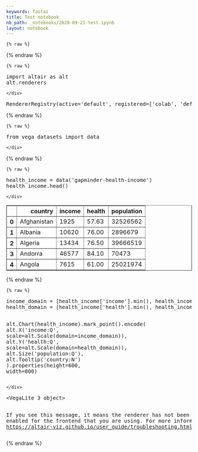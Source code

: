 ```yaml
---
keywords: fastai
title: Test notebook
nb_path: _notebooks/2020-09-21-test.ipynb
layout: notebook
---
```


<!--
#################################################
### THIS FILE WAS AUTOGENERATED! DO NOT EDIT! ###
#################################################
# file to edit: _notebooks/2020-09-21-test.ipynb
-->

<div class="container" id="notebook-container">
        
    {% raw %}
    
<div class="cell border-box-sizing code_cell rendered">

</div>
    {% endraw %}

    {% raw %}
    
<div class="cell border-box-sizing code_cell rendered">
<div class="input">

<div class="inner_cell">
    <div class="input_area">
<div class=" highlight hl-ipython3"><pre><span></span><span class="kn">import</span> <span class="nn">altair</span> <span class="k">as</span> <span class="nn">alt</span>
<span class="n">alt</span><span class="o">.</span><span class="n">renderers</span>
</pre></div>

    </div>
</div>
</div>

<div class="output_wrapper">
<div class="output">

<div class="output_area">



<div class="output_text output_subarea output_execute_result">
<pre>RendererRegistry(active=&#39;default&#39;, registered=[&#39;colab&#39;, &#39;default&#39;, &#39;json&#39;, &#39;jupyterlab&#39;, &#39;kaggle&#39;, &#39;nteract&#39;, &#39;png&#39;, &#39;svg&#39;, &#39;zeppelin&#39;])</pre>
</div>

</div>

</div>
</div>

</div>
    {% endraw %}

    {% raw %}
    
<div class="cell border-box-sizing code_cell rendered">
<div class="input">

<div class="inner_cell">
    <div class="input_area">
<div class=" highlight hl-ipython3"><pre><span></span><span class="kn">from</span> <span class="nn">vega_datasets</span> <span class="kn">import</span> <span class="n">data</span>
</pre></div>

    </div>
</div>
</div>

</div>
    {% endraw %}

    {% raw %}
    
<div class="cell border-box-sizing code_cell rendered">
<div class="input">

<div class="inner_cell">
    <div class="input_area">
<div class=" highlight hl-ipython3"><pre><span></span><span class="n">health_income</span> <span class="o">=</span> <span class="n">data</span><span class="p">(</span><span class="s1">&#39;gapminder-health-income&#39;</span><span class="p">)</span>
<span class="n">health_income</span><span class="o">.</span><span class="n">head</span><span class="p">()</span>
</pre></div>

    </div>
</div>
</div>

<div class="output_wrapper">
<div class="output">

<div class="output_area">


<div class="output_html rendered_html output_subarea output_execute_result">
<div>
<style scoped>
    .dataframe tbody tr th:only-of-type {
        vertical-align: middle;
    }

    .dataframe tbody tr th {
        vertical-align: top;
    }

    .dataframe thead th {
        text-align: right;
    }
</style>
<table border="1" class="dataframe">
  <thead>
    <tr style="text-align: right;">
      <th></th>
      <th>country</th>
      <th>income</th>
      <th>health</th>
      <th>population</th>
    </tr>
  </thead>
  <tbody>
    <tr>
      <th>0</th>
      <td>Afghanistan</td>
      <td>1925</td>
      <td>57.63</td>
      <td>32526562</td>
    </tr>
    <tr>
      <th>1</th>
      <td>Albania</td>
      <td>10620</td>
      <td>76.00</td>
      <td>2896679</td>
    </tr>
    <tr>
      <th>2</th>
      <td>Algeria</td>
      <td>13434</td>
      <td>76.50</td>
      <td>39666519</td>
    </tr>
    <tr>
      <th>3</th>
      <td>Andorra</td>
      <td>46577</td>
      <td>84.10</td>
      <td>70473</td>
    </tr>
    <tr>
      <th>4</th>
      <td>Angola</td>
      <td>7615</td>
      <td>61.00</td>
      <td>25021974</td>
    </tr>
  </tbody>
</table>
</div>
</div>

</div>

</div>
</div>

</div>
    {% endraw %}

    {% raw %}
    
<div class="cell border-box-sizing code_cell rendered">
<div class="input">

<div class="inner_cell">
    <div class="input_area">
<div class=" highlight hl-ipython3"><pre><span></span><span class="n">income_domain</span> <span class="o">=</span> <span class="p">[</span><span class="n">health_income</span><span class="p">[</span><span class="s1">&#39;income&#39;</span><span class="p">]</span><span class="o">.</span><span class="n">min</span><span class="p">(),</span> <span class="n">health_income</span><span class="p">[</span><span class="s1">&#39;income&#39;</span><span class="p">]</span><span class="o">.</span><span class="n">max</span><span class="p">()]</span>
<span class="n">health_domain</span> <span class="o">=</span> <span class="p">[</span><span class="n">health_income</span><span class="p">[</span><span class="s1">&#39;health&#39;</span><span class="p">]</span><span class="o">.</span><span class="n">min</span><span class="p">(),</span> <span class="n">health_income</span><span class="p">[</span><span class="s1">&#39;health&#39;</span><span class="p">]</span><span class="o">.</span><span class="n">max</span><span class="p">()]</span>

<span class="n">alt</span><span class="o">.</span><span class="n">Chart</span><span class="p">(</span><span class="n">health_income</span><span class="p">)</span><span class="o">.</span><span class="n">mark_point</span><span class="p">()</span><span class="o">.</span><span class="n">encode</span><span class="p">(</span>
    <span class="n">alt</span><span class="o">.</span><span class="n">X</span><span class="p">(</span><span class="s1">&#39;income:Q&#39;</span><span class="p">,</span> <span class="n">scale</span><span class="o">=</span><span class="n">alt</span><span class="o">.</span><span class="n">Scale</span><span class="p">(</span><span class="n">domain</span><span class="o">=</span><span class="n">income_domain</span><span class="p">)),</span>
    <span class="n">alt</span><span class="o">.</span><span class="n">Y</span><span class="p">(</span><span class="s1">&#39;health:Q&#39;</span><span class="p">,</span> <span class="n">scale</span><span class="o">=</span><span class="n">alt</span><span class="o">.</span><span class="n">Scale</span><span class="p">(</span><span class="n">domain</span><span class="o">=</span><span class="n">health_domain</span><span class="p">)),</span>
    <span class="n">alt</span><span class="o">.</span><span class="n">Size</span><span class="p">(</span><span class="s1">&#39;population:Q&#39;</span><span class="p">),</span>
    <span class="n">alt</span><span class="o">.</span><span class="n">Tooltip</span><span class="p">(</span><span class="s1">&#39;country:N&#39;</span><span class="p">)</span>
<span class="p">)</span><span class="o">.</span><span class="n">properties</span><span class="p">(</span><span class="n">height</span><span class="o">=</span><span class="mi">600</span><span class="p">,</span> <span class="n">width</span><span class="o">=</span><span class="mi">800</span><span class="p">)</span>
</pre></div>

    </div>
</div>
</div>

<div class="output_wrapper">
<div class="output">

<div class="output_area">



<div class="output_text output_subarea output_execute_result">
<pre>&lt;VegaLite 3 object&gt;

If you see this message, it means the renderer has not been properly enabled
for the frontend that you are using. For more information, see
https://altair-viz.github.io/user_guide/troubleshooting.html
</pre>
</div>

</div>

</div>
</div>

</div>
    {% endraw %}

</div>
 

